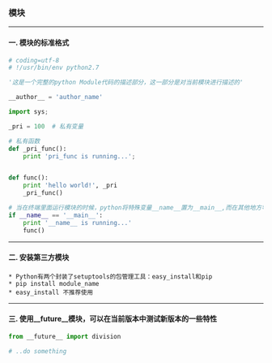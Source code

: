 ### **模块**

***

#### 一. 模块的标准格式
```python
# coding=utf-8
# !/usr/bin/env python2.7

'这是一个完整的python Module代码的描述部分，这一部分是对当前模块进行描述的'

__author__ = 'author_name'

import sys;

_pri = 100  # 私有变量

# 私有函数
def _pri_func():
    print 'pri_func is running...';


def func():
    print 'hello world!', _pri
    _pri_func()

# 当在终端里面运行模块的时候，python将特殊变量__name__置为__main__,而在其他地方导入该模块的时候，if判断将会失败，因此，这种if测试可以让一个模块通过命令运行一些额外的代码，最常见的是运行测试
if __name__ == '__main__':
    print '__name__ is running...'
    func()

```

***
#### 二. 安装第三方模块
    * Python有两个封装了setuptools的包管理工具：easy_install和pip
    * pip install module_name
    * easy_install 不推荐使用
    
***
#### 三. 使用__future__模块，可以在当前版本中测试新版本的一些特性
```python
from __future__ import division

# ..do something

```



